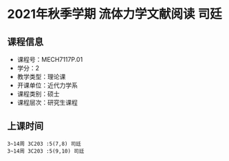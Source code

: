 # 2021年秋季学期 流体力学文献阅读 司廷






## 课程信息

- 课程号：MECH7117P.01
- 学分：2
- 教学类型：理论课
- 开课单位：近代力学系
- 课程类别：硕士
- 课程层次：研究生课程

## 上课时间

```
3~14周 3C203 :5(7,8) 司廷
3~14周 3C203 :5(9,10) 司廷
```

